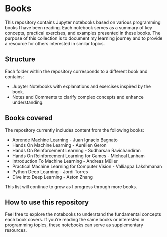 # Books

This repository contains Jupyter notebooks based on various programming books I have been reading. Each notebook serves as a summary of key concepts, practical exercises, and examples presented in these books. The purpose of this collection is to document my learning journey and to provide a resource for others interested in similar topics.

## Structure

Each folder within the repository corresponds to a different book and contains:

- Jupyter Notebooks with explanations and exercises inspired by the book.
- Notes and Comments to clarify complex concepts and enhance understanding.

## Books covered

The repository currently includes content from the following books:

- Aprende Machine Learning - Juan Ignacio Bagnato
- Hands On Machine Learning - Aurélien Geron
- Hands On Reinforcement Learning - Sudharsan Ravichandiran
- Hands On Reinforcement Learning for Games - Micheal Lanham
- Introduction To Machine Learning - Andreas Müller
- Practical Machine Learning for Computer Vision - Valliappa Lakshmanan
- Python Deep Learning - Jordi Torres
- Dive into Deep Learning - Aston Zhang

This list will continue to grow as I progress through more books.

## How to use this repository

Feel free to explore the notebooks to understand the fundamental concepts each book covers. If you’re reading the same books or interested in programming topics, these notebooks can serve as supplementary resources.

